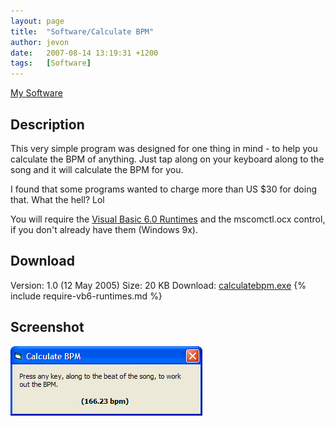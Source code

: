 ```yaml
---
layout: page
title:  "Software/Calculate BPM"
author: jevon
date:   2007-08-14 13:19:31 +1200
tags:   [Software]
---
```


[My Software](Software.md)

## Description
This very simple program was designed for one thing in mind - to help you calculate the BPM of anything. Just tap along on your keyboard along to the song and it will calculate the BPM for you.

I found that some programs wanted to charge more than US $30 for doing that. What the hell? Lol

You will require the [Visual Basic 6.0 Runtimes](Visual_Basic_Runtimes.md) and the mscomctl.ocx control, if you don't already have them (Windows 9x).

## Download
Version: 1.0 (12 May 2005)
Size: 20 KB
Download: <a href="/files/software/calculatebpm.exe">calculatebpm.exe</a>
{% include require-vb6-runtimes.md %}

## Screenshot
<img src="/img/screenshots/calculatebpm.png" alt="Screenshot of Calculate BPM software">
